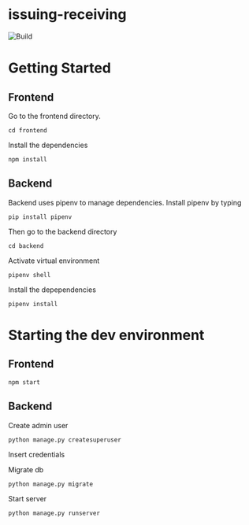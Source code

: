 # issuing-receiving
![Build](https://github.com/ECLK/issuing-receiving/workflows/Node.js%20CI/badge.svg)

# Getting Started

## Frontend
Go to the frontend directory.

`cd frontend`

Install the dependencies

`npm install`

## Backend
Backend uses pipenv to manage dependencies.
Install pipenv by typing

`pip install pipenv`

Then go to the backend directory

`cd backend`

Activate virtual environment

`pipenv shell`

Install the depependencies

`pipenv install`

# Starting the dev environment

## Frontend
`npm start`

## Backend

Create admin user

`python manage.py createsuperuser`

Insert credentials

Migrate db

`python manage.py migrate`

Start server

`python manage.py runserver`


